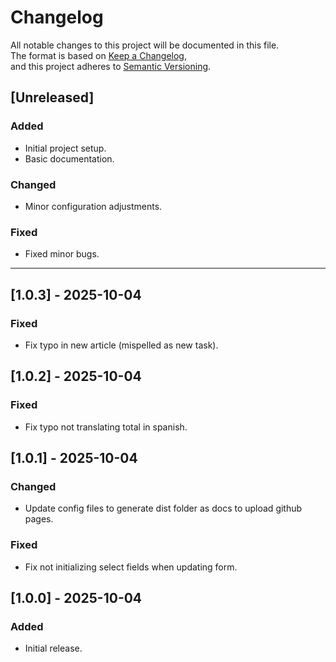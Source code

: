# Changelog

All notable changes to this project will be documented in this file.  
The format is based on [Keep a Changelog](https://keepachangelog.com/en/1.0.0/),  
and this project adheres to [Semantic Versioning](https://semver.org/).

## [Unreleased]

### Added

- Initial project setup.
- Basic documentation.

### Changed

- Minor configuration adjustments.

### Fixed

- Fixed minor bugs.

---

## [1.0.3] - 2025-10-04

### Fixed

- Fix typo in new article (mispelled as new task).

## [1.0.2] - 2025-10-04

### Fixed

- Fix typo not translating total in spanish.

## [1.0.1] - 2025-10-04

### Changed

- Update config files to generate dist folder as docs to upload github pages.

### Fixed

- Fix not initializing select fields when updating form.

## [1.0.0] - 2025-10-04

### Added

- Initial release.
